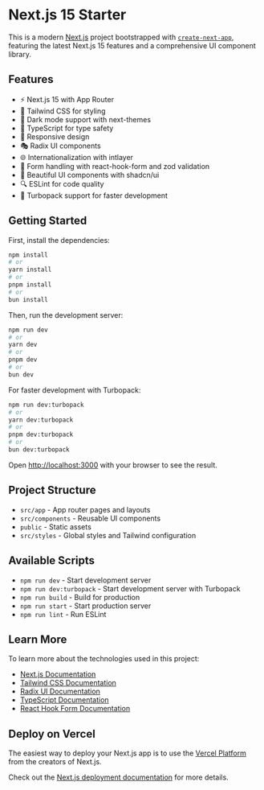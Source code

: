 # Next.js 15 Starter

This is a modern [Next.js](https://nextjs.org) project bootstrapped with [`create-next-app`](https://nextjs.org/docs/app/api-reference/cli/create-next-app), featuring the latest Next.js 15 features and a comprehensive UI component library.

## Features

- ⚡️ Next.js 15 with App Router
- 🎨 Tailwind CSS for styling
- 🌙 Dark mode support with next-themes
- 🎯 TypeScript for type safety
- 📱 Responsive design
- 🎭 Radix UI components
- 🌐 Internationalization with intlayer
- 📝 Form handling with react-hook-form and zod validation
- 🎨 Beautiful UI components with shadcn/ui
- 🔍 ESLint for code quality
- 🚀 Turbopack support for faster development

## Getting Started

First, install the dependencies:

```bash
npm install
# or
yarn install
# or
pnpm install
# or
bun install
```

Then, run the development server:

```bash
npm run dev
# or
yarn dev
# or
pnpm dev
# or
bun dev
```

For faster development with Turbopack:

```bash
npm run dev:turbopack
# or
yarn dev:turbopack
# or
pnpm dev:turbopack
# or
bun dev:turbopack
```

Open [http://localhost:3000](http://localhost:3000) with your browser to see the result.

## Project Structure

- `src/app` - App router pages and layouts
- `src/components` - Reusable UI components
- `public` - Static assets
- `src/styles` - Global styles and Tailwind configuration

## Available Scripts

- `npm run dev` - Start development server
- `npm run dev:turbopack` - Start development server with Turbopack
- `npm run build` - Build for production
- `npm run start` - Start production server
- `npm run lint` - Run ESLint

## Learn More

To learn more about the technologies used in this project:

- [Next.js Documentation](https://nextjs.org/docs)
- [Tailwind CSS Documentation](https://tailwindcss.com/docs)
- [Radix UI Documentation](https://www.radix-ui.com/docs)
- [TypeScript Documentation](https://www.typescriptlang.org/docs)
- [React Hook Form Documentation](https://react-hook-form.com/docs)

## Deploy on Vercel

The easiest way to deploy your Next.js app is to use the [Vercel Platform](https://vercel.com/new?utm_medium=default-template&filter=next.js&utm_source=create-next-app&utm_campaign=create-next-app-readme) from the creators of Next.js.

Check out the [Next.js deployment documentation](https://nextjs.org/docs/app/building-your-application/deploying) for more details.
